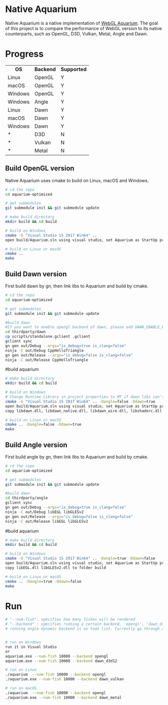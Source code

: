 #  Native Aquarium
Native Aquarium is a native implementation of [WebGL Aquarium](https://github.com/WebGLSamples/WebGLSamples.github.io). The goal of this project is to compare the performance of WebGL version to its native counterparts, such as OpenGL, D3D, Vulkan, Metal, Angle and Dawn.

# Progress
<table>
  <tr align=center>
    <td><strong>OS</td>
    <td><strong>Backend</td>
    <td><strong>Supported</td>
  </tr>
  <tr align=left>
    <td>Linux</td>
    <td>OpenGL</td>
    <td>Y</td>
  </tr>
  <tr align=left>
    <td>macOS</td>
    <td>OpenGL</td>
    <td>Y</td>
  </tr>
  <tr align=left>
    <td>Windows</td>
    <td>OpenGL</td>
    <td>Y</td>
  </tr>
  <tr align=left>
    <td>Windows</td>
    <td>Angle</td>
    <td>Y</td>
  </tr>
  <tr align=left>
    <td>Linux</td>
    <td>Dawn</td>
    <td>Y</td>
  </tr>
  <tr align=left>
    <td>macOS</td>
    <td>Dawn</td>
    <td>Y</td>
  </tr>
  <tr align=left>
    <td>Windows</td>
    <td>Dawn</td>
    <td>Y</td>
  </tr>
  <tr align=left>
    <td>*</td>
    <td>D3D</td>
    <td>N</td>
  </tr>
  <tr align=left>
    <td>*</td>
    <td>Vulkan</td>
    <td>N</td>
  </tr>
  <tr align=left>
    <td>*</td>
    <td>Metal</td>
    <td>N</td>
  </tr>
</table>


## Build OpenGL version

Native Aquarium uses cmake to build on Linux, macOS and Windows.
```sh
# cd the repo
cd aquarium-optimized

# get submodules
git submodule init && git submodule update

# make build directory
mkdir build && cd build

# build on Windows
cmake -G "Visual Studio 15 2017 Win64" ..
open build/Aquarium.sln using visual studio, set Aquarium as StartUp project and build

# build on Linux or macOS
cmake ..
make
```

## Build Dawn version
First build dawn by gn, then link libs to Aquarium and build by cmake.
```sh
# cd the repo
cd aquarium-optimized

# get submodules
git submodule init && git submodule update

#build dawn
#If you want to enable opengl backend of dawn, please add DAWN_ENABLE_BACKEND_OPENGL to args.gn
cd thirdparty/dawn
cp scripts/standalone.gclient .gclient
gclient sync
gn gen out/Debug --args="is_debug=true is_clang=false"
ninja -C out/Debug CppHelloTriangle
gn gen out/Release --args="is_debug=false is_clang=false"
ninja -C out/Release CppHelloTriangle
```
#build aquarium
```sh
# make build directory
mkdir build && cd build

# build on Windows
# Change Runtime Library in project properties to MT if dawn libs can't be linked
cmake -G "Visual Studio 15 2017 Win64" .. -Dangle=false -Ddawn=true
open build/Aquarium.sln using visual studio, set Aquarium as StartUp project and build
copy libdawn.dll, libdawn_native.dll, libdawn_wire.dll, libshaderc.dll to folder build

# build on Linux or macOS
cmake .. -Dangle=false -Ddawn=true
make
```

## Build Angle version
First build angle by gn, then link libs to Aquarium and build by cmake.
```sh
# cd the repo
cd aquarium-optimized

# get submodules
git submodule init && git submodule update

#build dawn
cd thirdparty/angle
gclient sync
gn gen out/Debug --args="is_debug=true is_clang=false"
ninja -C out/Debug libEGL libGLESv2
gn gen out/Release --args="is_debug=false is_clang=false"
ninja -C out/Release libEGL libGLESv2
```
#build aquarium
```sh
# make build directory
mkdir build && cd build

# build on Windows
cmake -G "Visual Studio 15 2017 Win64" .. -Dangle=true -Ddawn=false
open build/Aquarium.sln using visual studio, set Aquarium as StartUp project and build
copy libEGL.dll libGLESv2.dll to folder build

# build on Linux or macOS
cmake .. -Dangle=true -Ddawn=false
make
```

# Run
```sh
# "--num-fish": specifies how many fishes will be rendered
# "--backend" : specifies running a certain backend, 'opengl', 'dawn_d3d12', 'dawn_vulkan', 'dawn_metal', 'dawn_opengl'
# running angle dynamic backend is on todo list. Currently go through angle path by option 'opengl' if angle is linked into the project


# run on Windows
run it in Visual Studio
or
aquarium.exe --num-fish 10000 --backend opengl
aquarium.exe --num-fish 10000 --backend dawn_d3d12

# run on Linux
./aquarium  --num-fish 10000 --backend opengl
./aquarium.exe --num-fish 10000 --backend dawn_vulkan

# run on macOS
./aquarium  --num-fish 10000 --backend opengl
./aquarium.exe --num-fish 10000 --backend dawn_metal
```

